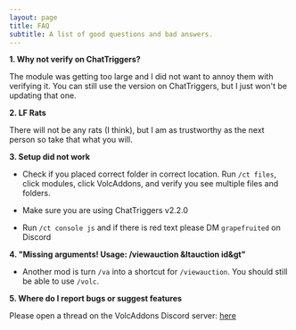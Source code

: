 ```yaml
---
layout: page
title: FAQ
subtitle: A list of good questions and bad answers.
---
```


**1. Why not verify on ChatTriggers?**

The module was getting too large and I did not want to annoy them with verifying it. You can still use the version on ChatTriggers, but I just won't be updating that one.


**2. LF Rats**

There will not be any rats (I think), but I am as trustworthy as the next person so take that what you will.


**3. Setup did not work**

- Check if you placed correct folder in correct location. Run `/ct files`, click modules, click VolcAddons, and verify you see multiple files and folders.

- Make sure you are using ChatTriggers v2.2.0

- Run `/ct console js` and if there is red text please DM `grapefruited` on Discord


**4. "Missing arguments! Usage: /viewauction &ltauction id&gt"**

- Another mod is turn `/va` into a shortcut for `/viewauction`. You should still be able to use `/volc`.


**5. Where do I report bugs or suggest features**

Please open a thread on the VolcAddons Discord server: [here](https://discord.gg/ftxB4kG2tw)